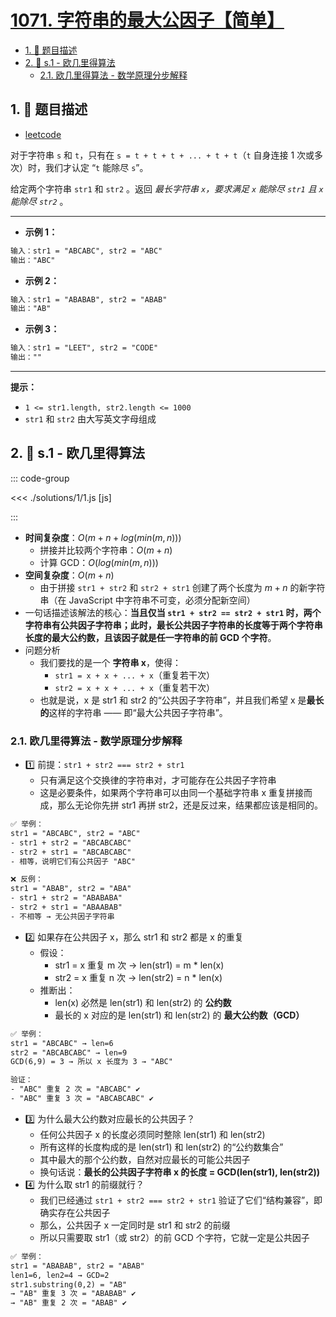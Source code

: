 # [1071. 字符串的最大公因子【简单】](https://github.com/tnotesjs/TNotes.leetcode/tree/main/notes/1071.%20%E5%AD%97%E7%AC%A6%E4%B8%B2%E7%9A%84%E6%9C%80%E5%A4%A7%E5%85%AC%E5%9B%A0%E5%AD%90%E3%80%90%E7%AE%80%E5%8D%95%E3%80%91)

<!-- region:toc -->

- [1. 📝 题目描述](#1--题目描述)
- [2. 🎯 s.1 - 欧几里得算法](#2--s1---欧几里得算法)
  - [2.1. 欧几里得算法 - 数学原理分步解释](#21-欧几里得算法---数学原理分步解释)

<!-- endregion:toc -->

## 1. 📝 题目描述

- [leetcode](https://leetcode.cn/problems/greatest-common-divisor-of-strings)

对于字符串 `s` 和 `t`，只有在 `s = t + t + t + ... + t + t`（`t` 自身连接 1 次或多次）时，我们才认定 “`t` 能除尽 `s`”。

给定两个字符串 `str1` 和 `str2` 。返回 _最长字符串 `x`，要求满足 `x` 能除尽 `str1` 且 `x` 能除尽 `str2`_ 。

---

- **示例 1：**

```txt
输入：str1 = "ABCABC", str2 = "ABC"
输出："ABC"
```

- **示例 2：**

```txt
输入：str1 = "ABABAB", str2 = "ABAB"
输出："AB"
```

- **示例 3：**

```txt
输入：str1 = "LEET", str2 = "CODE"
输出：""
```

---

**提示：**

- `1 <= str1.length, str2.length <= 1000`
- `str1` 和 `str2` 由大写英文字母组成

## 2. 🎯 s.1 - 欧几里得算法

::: code-group

<<< ./solutions/1/1.js [js]

:::

- **时间复杂度**：$O(m + n + log(min(m, n)))$
  - 拼接并比较两个字符串：$O(m + n)$
  - 计算 GCD：$O(log(min(m, n)))$
- **空间复杂度**：$O(m + n)$
  - 由于拼接 `str1 + str2` 和 `str2 + str1` 创建了两个长度为 $m+n$ 的新字符串（在 JavaScript 中字符串不可变，必须分配新空间）
- 一句话描述该解法的核心：**当且仅当 `str1 + str2 == str2 + str1` 时，两个字符串有公共因子字符串；此时，最长公共因子字符串的长度等于两个字符串长度的最大公约数，且该因子就是任一字符串的前 GCD 个字符**。
- 问题分析
  - 我们要找的是一个 **字符串 x**，使得：
    - `str1 = x + x + ... + x`（重复若干次）
    - `str2 = x + x + ... + x`（重复若干次）
  - 也就是说，x 是 str1 和 str2 的“公共因子字符串”，并且我们希望 x 是**最长的**这样的字符串 —— 即“最大公共因子字符串”。

### 2.1. 欧几里得算法 - 数学原理分步解释

- 1️⃣ 前提：`str1 + str2 === str2 + str1`
  - 只有满足这个交换律的字符串对，才可能存在公共因子字符串
  - 这是必要条件，如果两个字符串可以由同一个基础字符串 x 重复拼接而成，那么无论你先拼 str1 再拼 str2，还是反过来，结果都应该是相同的。

```txt
✅ 举例：
str1 = "ABCABC", str2 = "ABC"
- str1 + str2 = "ABCABCABC"
- str2 + str1 = "ABCABCABC"
- 相等，说明它们有公共因子 "ABC"

❌ 反例：
str1 = "ABAB", str2 = "ABA"
- str1 + str2 = "ABABABA"
- str2 + str1 = "ABAABAB"
- 不相等 → 无公共因子字符串
```

- 2️⃣ 如果存在公共因子 x，那么 str1 和 str2 都是 x 的重复
  - 假设：
    - str1 = x 重复 m 次 → len(str1) = m \* len(x)
    - str2 = x 重复 n 次 → len(str2) = n \* len(x)
  - 推断出：
    - len(x) 必然是 len(str1) 和 len(str2) 的 **公约数**
    - 最长的 x 对应的是 len(str1) 和 len(str2) 的 **最大公约数（GCD）**

```txt
✅ 举例：
str1 = "ABCABC" → len=6
str2 = "ABCABCABC" → len=9
GCD(6,9) = 3 → 所以 x 长度为 3 → "ABC"

验证：
- "ABC" 重复 2 次 = "ABCABC" ✔️
- "ABC" 重复 3 次 = "ABCABCABC" ✔️
```

- 3️⃣ 为什么最大公约数对应最长的公共因子？
  - 任何公共因子 x 的长度必须同时整除 len(str1) 和 len(str2)
  - 所有这样的长度构成的是 len(str1) 和 len(str2) 的“公约数集合”
  - 其中最大的那个公约数，自然对应最长的可能公共因子
  - 换句话说：**最长的公共因子字符串 x 的长度 = GCD(len(str1), len(str2))**
- 4️⃣ 为什么取 str1 的前缀就行？
  - 我们已经通过 `str1 + str2 === str2 + str1` 验证了它们“结构兼容”，即确实存在公共因子
  - 那么，公共因子 x 一定同时是 str1 和 str2 的前缀
  - 所以只需要取 str1（或 str2）的前 GCD 个字符，它就一定是公共因子

```txt
✅ 举例：
str1 = "ABABAB", str2 = "ABAB"
len1=6, len2=4 → GCD=2
str1.substring(0,2) = "AB"
→ "AB" 重复 3 次 = "ABABAB" ✔️
→ "AB" 重复 2 次 = "ABAB" ✔️
```
